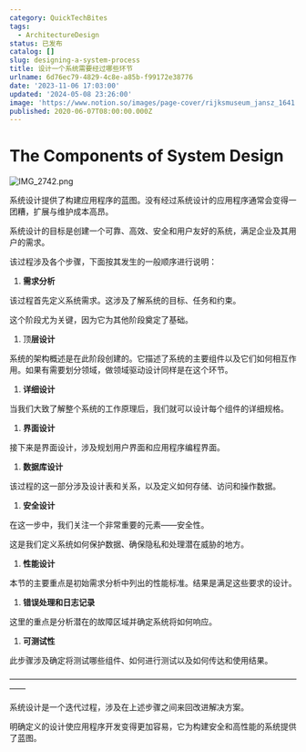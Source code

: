 ```yaml
---
category: QuickTechBites
tags:
  - ArchitectureDesign
status: 已发布
catalog: []
slug: designing-a-system-process
title: 设计一个系统需要经过哪些环节
urlname: 6d76ec79-4829-4c8e-a85b-f99172e38776
date: '2023-11-06 17:03:00'
updated: '2024-05-08 23:26:00'
image: 'https://www.notion.so/images/page-cover/rijksmuseum_jansz_1641.jpg'
published: 2020-06-07T08:00:00.000Z
---
```


# The Components of System Design


![IMG_2742.png](https://media.beehiiv.com/cdn-cgi/image/fit=scale-down,format=auto,onerror=redirect,quality=80/uploads/asset/file/d326fd51-8538-489b-8a4d-c9d66fab87c9/IMG_2742.png)


系统设计提供了构建应用程序的蓝图。没有经过系统设计的应用程序通常会变得一团糟，扩展与维护成本高昂。


系统设计的目标是创建一个可靠、高效、安全和用户友好的系统，满足企业及其用户的需求。


该过程涉及各个步骤，下面按其发生的一般顺序进行说明：

1. **需求分析**

该过程首先定义系统需求。这涉及了解系统的目标、任务和约束。


这个阶段尤为关键，因为它为其他阶段奠定了基础。

1. 顶**层设计**

系统的架构概述是在此阶段创建的。它描述了系统的主要组件以及它们如何相互作用。如果有需要划分领域，做领域驱动设计同样是在这个环节。

1. **详细设计**

当我们大致了解整个系统的工作原理后，我们就可以设计每个组件的详细规格。

1. **界面设计**

接下来是界面设计，涉及规划用户界面和应用程序编程界面。

1. **数据库设计**

该过程的这一部分涉及设计表和关系，以及定义如何存储、访问和操作数据。

1. **安全设计**

在这一步中，我们关注一个非常重要的元素——安全性。


这是我们定义系统如何保护数据、确保隐私和处理潜在威胁的地方。

1. **性能设计**

本节的主要重点是初始需求分析中列出的性能标准。结果是满足这些要求的设计。

1. **错误处理和日志记录**

这里的重点是分析潜在的故障区域并确定系统将如何响应。

1. **可测试性**

此步骤涉及确定将测试哪些组件、如何进行测试以及如何传达和使用结果。


——————————————————————————————————————


系统设计是一个迭代过程，涉及在上述步骤之间来回改进解决方案。


明确定义的设计使应用程序开发变得更加容易，它为构建安全和高性能的系统提供了蓝图。

